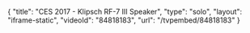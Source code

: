 {
    "title": "CES 2017 - Klipsch RF-7 III Speaker",
    "type": "solo",
    "layout": "iframe-static",
    "videoId": "84818183",
    "url": "\/tvpembed\/84818183"
}